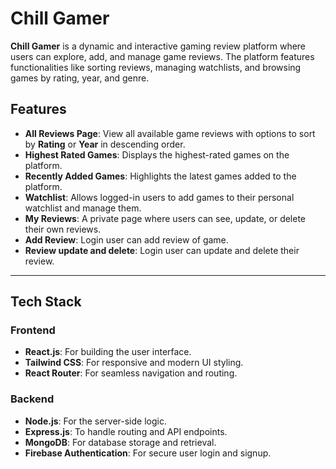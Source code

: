 # Chill Gamer

**Chill Gamer** is a dynamic and interactive gaming review platform where users can explore, add, and manage game reviews. The platform features functionalities like sorting reviews, managing watchlists, and browsing games by rating, year, and genre.

## Features

- **All Reviews Page**: View all available game reviews with options to sort by **Rating** or **Year** in descending order.
- **Highest Rated Games**: Displays the highest-rated games on the platform.
- **Recently Added Games**: Highlights the latest games added to the platform.
- **Watchlist**: Allows logged-in users to add games to their personal watchlist and manage them.
- **My Reviews**: A private page where users can see, update, or delete their own reviews.
- **Add Review**: Login user can add review of game.
- **Review update and delete**: Login user can update and delete their review.

---

## Tech Stack

### Frontend

- **React.js**: For building the user interface.
- **Tailwind CSS**: For responsive and modern UI styling.
- **React Router**: For seamless navigation and routing.

### Backend

- **Node.js**: For the server-side logic.
- **Express.js**: To handle routing and API endpoints.
- **MongoDB**: For database storage and retrieval.
- **Firebase Authentication**: For secure user login and signup.
